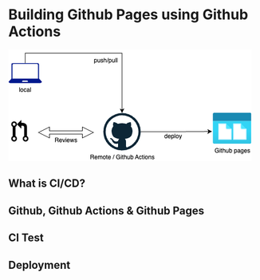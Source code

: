 # Building Github Pages using Github Actions

![cicd-workflow](pics/cicd-workflow.png)

## What is CI/CD?

## Github, Github Actions & Github Pages

## CI Test

## Deployment
